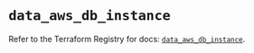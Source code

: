 # `data_aws_db_instance`

Refer to the Terraform Registry for docs: [`data_aws_db_instance`](https://registry.terraform.io/providers/hashicorp/aws/3.76.1/docs/data-sources/db_instance).

